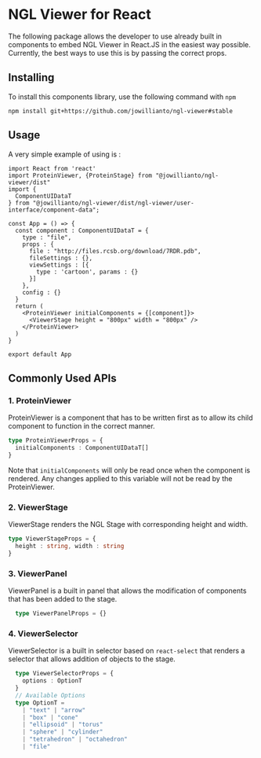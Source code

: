 # NGL Viewer for React
The following package allows the developer to use already built in components to embed NGL Viewer in React.JS in the easiest way possible. 
Currently, the best ways to use this is by passing the correct props. 
## Installing
To install this components library, use the following command with `npm`
```
npm install git+https://github.com/jowillianto/ngl-viewer#stable
```
## Usage
A very simple example of using is : 
```tsx
import React from 'react'
import ProteinViewer, {ProteinStage} from "@jowillianto/ngl-viewer/dist"
import { 
  ComponentUIDataT 
} from "@jowillianto/ngl-viewer/dist/ngl-viewer/user-interface/component-data";

const App = () => {
  const component : ComponentUIDataT = {
    type : "file",
    props : {
      file : "http://files.rcsb.org/download/7RDR.pdb",
      fileSettings : {},
      viewSettings : [{
        type : 'cartoon', params : {}
      }]
    },
    config : {}
  }
  return (
    <ProteinViewer initialComponents = {[component]}>
      <ViewerStage height = "800px" width = "800px" />
    </ProteinViewer>
  )
}

export default App
```
## Commonly Used APIs
### 1. ProteinViewer
ProteinViewer is a component that has to be written first as to allow its child component to function in the correct manner.
```ts
type ProteinViewerProps = {
  initialComponents : ComponentUIDataT[]
}
```
Note that `initialComponents` will only be read once when the component is rendered. Any changes applied to this variable will not be read by the ProteinViewer. 
### 2. ViewerStage
ViewerStage renders the NGL Stage with corresponding height and width. 
```ts
type ViewerStageProps = {
  height : string, width : string
}
```
### 3. ViewerPanel
ViewerPanel is a built in panel that allows the modification of components that has been added to the stage. 
```ts
  type ViewerPanelProps = {}
```
### 4. ViewerSelector
ViewerSelector is a built in selector based on `react-select` that renders a selector that allows addition of objects to the stage. 
```ts
  type ViewerSelectorProps = {
    options : OptionT
  }
  // Available Options
  type OptionT = 
    | "text" | "arrow" 
    | "box" | "cone" 
    | "ellipsoid" | "torus" 
    | "sphere" | "cylinder" 
    | "tetrahedron" | "octahedron" 
    | "file"
```